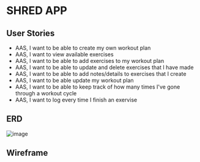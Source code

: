   # SHRED APP

 ## User Stories
   - AAS, I want to be able to create my own workout plan 
   - AAS, I want to view available exercises
   - AAS, I want to be able to add exercises to my workout plan 
   - AAS, I want to be able to update and delete exercises that I have made
   - AAS, I want to be able to add notes/details to exercises that I create
   - AAS, I want to be able update my workout plan
   - AAS, I want to be able to keep track of how many times I've gone through a workout cycle
   - AAS, I want to log every time I finish an exervise


## ERD
![image](https://user-images.githubusercontent.com/110505134/233655608-249b8aa5-d5b7-4e33-98e5-d4847f598454.png)

## Wireframe

